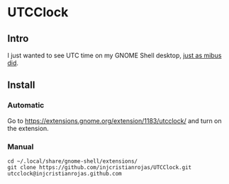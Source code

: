 # UTCClock

## Intro

I just wanted to see UTC time on my GNOME Shell desktop,
[just as mibus did](https://github.com/mibus/MultiClock).

## Install

### Automatic

Go to https://extensions.gnome.org/extension/1183/utcclock/ and turn on the extension.

### Manual

```
cd ~/.local/share/gnome-shell/extensions/
git clone https://github.com/injcristianrojas/UTCClock.git utcclock@injcristianrojas.github.com
```
